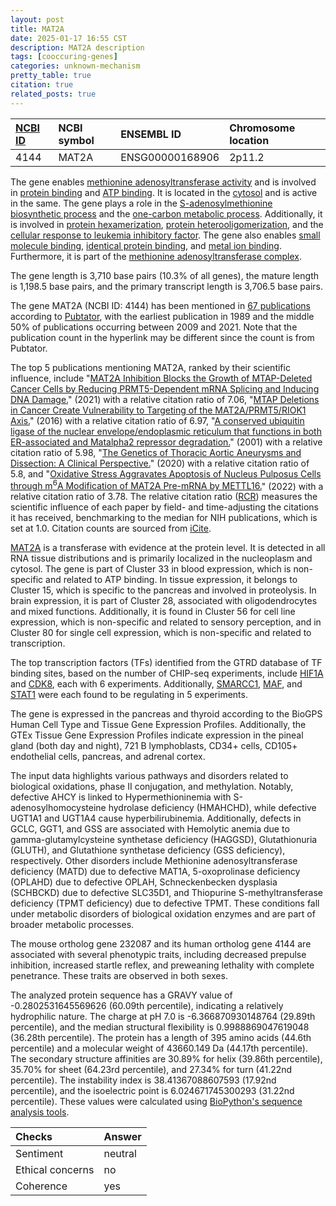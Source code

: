 ```yaml
---
layout: post
title: MAT2A
date: 2025-01-17 16:55 CST
description: MAT2A description
tags: [cooccuring-genes]
categories: unknown-mechanism
pretty_table: true
citation: true
related_posts: true
---
```




| [NCBI ID](https://www.ncbi.nlm.nih.gov/gene/4144) | NCBI symbol | ENSEMBL ID | Chromosome location |
| :-------- | :------- | :-------- | :------- |
| 4144  | MAT2A | ENSG00000168906 | 2p11.2 |



The gene enables [methionine adenosyltransferase activity](https://amigo.geneontology.org/amigo/term/GO:0004478) and is involved in [protein binding](https://amigo.geneontology.org/amigo/term/GO:0005515) and [ATP binding](https://amigo.geneontology.org/amigo/term/GO:0005524). It is located in the [cytosol](https://amigo.geneontology.org/amigo/term/GO:0005829) and is active in the same. The gene plays a role in the [S-adenosylmethionine biosynthetic process](https://amigo.geneontology.org/amigo/term/GO:0006556) and the [one-carbon metabolic process](https://amigo.geneontology.org/amigo/term/GO:0006730). Additionally, it is involved in [protein hexamerization](https://amigo.geneontology.org/amigo/term/GO:0034214), [protein heterooligomerization](https://amigo.geneontology.org/amigo/term/GO:0051291), and the [cellular response to leukemia inhibitory factor](https://amigo.geneontology.org/amigo/term/GO:1990830). The gene also enables [small molecule binding](https://amigo.geneontology.org/amigo/term/GO:0036094), [identical protein binding](https://amigo.geneontology.org/amigo/term/GO:0042802), and [metal ion binding](https://amigo.geneontology.org/amigo/term/GO:0046872). Furthermore, it is part of the [methionine adenosyltransferase complex](https://amigo.geneontology.org/amigo/term/GO:0048269).


The gene length is 3,710 base pairs (10.3% of all genes), the mature length is 1,198.5 base pairs, and the primary transcript length is 3,706.5 base pairs.


The gene MAT2A (NCBI ID: 4144) has been mentioned in [67 publications](https://pubmed.ncbi.nlm.nih.gov/?term=%22MAT2A%22) according to [Pubtator](https://academic.oup.com/nar/article/47/W1/W587/5494727), with the earliest publication in 1989 and the middle 50% of publications occurring between 2009 and 2021. Note that the publication count in the hyperlink may be different since the count is from Pubtator.


The top 5 publications mentioning MAT2A, ranked by their scientific influence, include "[MAT2A Inhibition Blocks the Growth of MTAP-Deleted Cancer Cells by Reducing PRMT5-Dependent mRNA Splicing and Inducing DNA Damage.](https://pubmed.ncbi.nlm.nih.gov/33450196)" (2021) with a relative citation ratio of 7.06, "[MTAP Deletions in Cancer Create Vulnerability to Targeting of the MAT2A/PRMT5/RIOK1 Axis.](https://pubmed.ncbi.nlm.nih.gov/27068473)" (2016) with a relative citation ratio of 6.97, "[A conserved ubiquitin ligase of the nuclear envelope/endoplasmic reticulum that functions in both ER-associated and Matalpha2 repressor degradation.](https://pubmed.ncbi.nlm.nih.gov/11641273)" (2001) with a relative citation ratio of 5.98, "[The Genetics of Thoracic Aortic Aneurysms and Dissection: A Clinical Perspective.](https://pubmed.ncbi.nlm.nih.gov/31991693)" (2020) with a relative citation ratio of 5.8, and "[Oxidative Stress Aggravates Apoptosis of Nucleus Pulposus Cells through m<sup>6</sup>A Modification of MAT2A Pre-mRNA by METTL16.](https://pubmed.ncbi.nlm.nih.gov/35069973)" (2022) with a relative citation ratio of 3.78. The relative citation ratio ([RCR](https://journals.plos.org/plosbiology/article?id=10.1371/journal.pbio.1002541)) measures the scientific influence of each paper by field- and time-adjusting the citations it has received, benchmarking to the median for NIH publications, which is set at 1.0. Citation counts are sourced from [iCite](https://icite.od.nih.gov).


[MAT2A](https://www.proteinatlas.org/ENSG00000168906-MAT2A) is a transferase with evidence at the protein level. It is detected in all RNA tissue distributions and is primarily localized in the nucleoplasm and cytosol. The gene is part of Cluster 33 in blood expression, which is non-specific and related to ATP binding. In tissue expression, it belongs to Cluster 15, which is specific to the pancreas and involved in proteolysis. In brain expression, it is part of Cluster 28, associated with oligodendrocytes and mixed functions. Additionally, it is found in Cluster 56 for cell line expression, which is non-specific and related to sensory perception, and in Cluster 80 for single cell expression, which is non-specific and related to transcription.


The top transcription factors (TFs) identified from the GTRD database of TF binding sites, based on the number of CHIP-seq experiments, include [HIF1A](https://www.ncbi.nlm.nih.gov/gene/3091) and [CDK8](https://www.ncbi.nlm.nih.gov/gene/1024), each with 6 experiments. Additionally, [SMARCC1](https://www.ncbi.nlm.nih.gov/gene/6599), [MAF](https://www.ncbi.nlm.nih.gov/gene/4094), and [STAT1](https://www.ncbi.nlm.nih.gov/gene/6772) were each found to be regulating in 5 experiments.





The gene is expressed in the pancreas and thyroid according to the BioGPS Human Cell Type and Tissue Gene Expression Profiles. Additionally, the GTEx Tissue Gene Expression Profiles indicate expression in the pineal gland (both day and night), 721 B lymphoblasts, CD34+ cells, CD105+ endothelial cells, pancreas, and adrenal cortex.


The input data highlights various pathways and disorders related to biological oxidations, phase II conjugation, and methylation. Notably, defective AHCY is linked to Hypermethioninemia with S-adenosylhomocysteine hydrolase deficiency (HMAHCHD), while defective UGT1A1 and UGT1A4 cause hyperbilirubinemia. Additionally, defects in GCLC, GGT1, and GSS are associated with Hemolytic anemia due to gamma-glutamylcysteine synthetase deficiency (HAGGSD), Glutathionuria (GLUTH), and Glutathione synthetase deficiency (GSS deficiency), respectively. Other disorders include Methionine adenosyltransferase deficiency (MATD) due to defective MAT1A, 5-oxoprolinase deficiency (OPLAHD) due to defective OPLAH, Schneckenbecken dysplasia (SCHBCKD) due to defective SLC35D1, and Thiopurine S-methyltransferase deficiency (TPMT deficiency) due to defective TPMT. These conditions fall under metabolic disorders of biological oxidation enzymes and are part of broader metabolic processes.


The mouse ortholog gene 232087 and its human ortholog gene 4144 are associated with several phenotypic traits, including decreased prepulse inhibition, increased startle reflex, and preweaning lethality with complete penetrance. These traits are observed in both sexes.


The analyzed protein sequence has a GRAVY value of -0.2802531645569626 (60.09th percentile), indicating a relatively hydrophilic nature. The charge at pH 7.0 is -6.366870930148764 (29.89th percentile), and the median structural flexibility is 0.9988869047619048 (36.28th percentile). The protein has a length of 395 amino acids (44.6th percentile) and a molecular weight of 43660.149 Da (44.17th percentile). The secondary structure affinities are 30.89% for helix (39.86th percentile), 35.70% for sheet (64.23rd percentile), and 27.34% for turn (41.22nd percentile). The instability index is 38.41367088607593 (17.92nd percentile), and the isoelectric point is 6.024671745300293 (31.22nd percentile). These values were calculated using [BioPython's sequence analysis tools](https://biopython.org/docs/1.75/api/Bio.SeqUtils.ProtParam.html).





| Checks    | Answer |
| :-------- | :------- |
| Sentiment  | neutral   |
| Ethical concerns | no     |
| Coherence    | yes    |